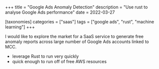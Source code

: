 +++
title = "Google Ads Anomaly Detection"
description = "Use rust to analyse Google Ads performance"
date = 2022-03-27

[taxonomies]
categories = ["saas"]
tags = ["google ads", "rust", "machine learning"]
+++

I would like to explore the market for a SaaS service to generate free anomaly reports across large number of Google Ads accounts linked to MCC.

* leverage Rust to run very quickly
* quick enough to run off of free AWS resources

<!-- more -->

